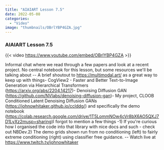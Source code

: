 ```yaml
---
title: "AIAIART Lesson 7.5"
date: 2022-05-08
categories: 
  - "Video"
image: "thumbnails/OBrlYBP4GZA.jpg"
---
```


### AIAIART Lesson 7.5

{{< video https://www.youtube.com/embed/OBrlYBP4GZA >}}

Informal chat where we read through a few papers and look at a recent project. No central notebook for this lesson, but some resources we'll be talking about -- A brief shoutout to https://multimodal.art/ as a great way to keep up with things- CogView2 - Faster and Better Text-to-Image Generation via Hierarchical Transformers (https://arxiv.org/abs/2204.14217)- Denoising Diffusion GAN (https://github.com/NVlabs/denoising-diffusion-gan)- My project, CLOOB Conditioned Latent Denoising Diffusion GANs (https://johnowhitaker.github.io/cclddg/) and specifically the demo notebook (https://colab.research.google.com/drive/1T5LommNOw4cVr8bX6AO5QXJ7D1LyXz2musp=sharing)I forgot to mention a few things -1) If you're curious how I organised the code into that library with nice docs and such - check out NBDev.2) The demo grids shown run from no conditioning (left) to fairly extreme conditioning (right) using classifier free guidance.  -- Watch live at https://www.twitch.tv/johnowhitaker
